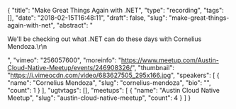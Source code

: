 {
  "title": "Make Great Things Again with .NET",
  "type": "recording",
  "tags": [],
  "date": "2018-02-15T16:48:11",
  "draft": false,
  "slug": "make-great-things-again-with-net",
  "abstract": "<p>We'll be checking out what .NET can do these days with Cornelius Mendoza.\r\n</p>",
  "vimeo": "256057600",
  "moreinfo": "https://www.meetup.com/Austin-Cloud-Native-Meetup/events/246908326/",
  "thumbnail": "https://i.vimeocdn.com/video/683627505_295x166.jpg",
  "speakers": [
    {
      "name": "Cornelius Mendoza",
      "slug": "cornelius-mendoza",
      "bio": "",
      "count": 1
    }
  ],
  "ugtvtags": [],
  "meetups": [
    {
      "name": "Austin Cloud Native Meetup",
      "slug": "austin-cloud-native-meetup",
      "count": 4
    }
  ]
}